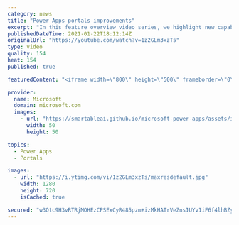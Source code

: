 ```yaml
---
category: news
title: "Power Apps portals improvements"
excerpt: "In this feature overview video series, we highlight new capabilities included in the latest update to Microsoft Power Apps.  Power Apps portals improvements bring new capabilities for makers and developers by providing a new identity management configuration experience with enhanced functionality to"
publishedDateTime: 2021-01-22T18:12:14Z
originalUrl: "https://youtube.com/watch?v=1z2GLm3xzTs"
type: video
quality: 154
heat: 154
published: true

featuredContent: "<iframe width=\"800\" height=\"500\" frameborder=\"0\" src=\"https://www.youtube.com/embed/1z2GLm3xzTs\" allow=\"accelerometer; autoplay; encrypted-media; gyroscope; picture-in-picture\" allowfullscreen></iframe>"

provider:
  name: Microsoft
  domain: microsoft.com
  images:
    - url: "https://smartableai.github.io/microsoft-power-apps/assets/images/organizations/microsoft.com-50x50.jpg"
      width: 50
      height: 50

topics:
  - Power Apps
  - Portals

images:
  - url: "https://i.ytimg.com/vi/1z2GLm3xzTs/maxresdefault.jpg"
    width: 1280
    height: 720
    isCached: true

secured: "w3Otc9H3vRTRjMOHEzCPSExCyR485pzm+izMkHATrVeZnsIUYv1iF6f4lhBZyW7SpsHafT5mXOz0AdbIcs+OQJ+fzTz8sXq9ACqBYcg8t+eqxCZ/0pYzqqoFW0YQIBBLYS7pVOifSV4tYpther9YXKiKjEgnjwF2loyNx4iyCCeRWsS67F341pSkU4zOvBIQe0cUH35IqKJXR4fVcSxGwG7H6M5ug9Xztmc47eRvTRaBq9WNwi0D+DL+2zy6p0HUN9h0va8Db9kFT6vWGMPHpv8t8wRYUUsJu1lOj1T5Z25DIZk3I4V03wem3eolBcUuazFN9E77iHSmLGCRBHRJyB9nGISvIthlrMnKeWsBWA+6POsIyPoZCpCdLa6NIaBiCPByN2YROp/c1jEcxUMkr5lLyqAkXFG/TmiDksOQOTH/c7ykwmvG531VZoyv2cCr;nLQAd2rYSbi4sdebmOCRVg=="
---
```


